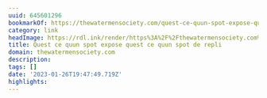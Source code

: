 ```yaml
---
uuid: 645601296
bookmarkOf: https://thewatermensociety.com/quest-ce-quun-spot-expose-quest-ce-quun-spot-de-repli/
category: link
headImage: https://rdl.ink/render/https%3A%2F%2Fthewatermensociety.com%2Fquest-ce-quun-spot-expose-quest-ce-quun-spot-de-repli%2F
title: Quest ce quun spot expose quest ce quun spot de repli
domain: thewatermensociety.com
description:
tags: []
date: '2023-01-26T19:47:49.719Z'
highlights:
---
```



